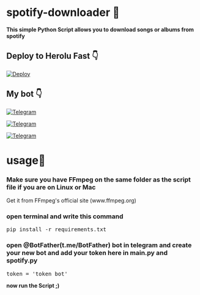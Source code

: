 # spotify-downloader 🎵

<b>This simple Python Script allows you to download songs or albums from spotify</b>
## Deploy to Herolu Fast 👇
[![Deploy](https://www.herokucdn.com/deploy/button.svg)](https://heroku.com/deploy?template=https://github.com/Hydrayt777/spotify_downloader-TG/tree/Heroku)

## My bot 👇
[![Telegram](https://img.shields.io/badge/Telegram-2CA5E0?style=for-the-badge&logo=telegram&logoColor=white&label=Spotdl)](https://t.me/spotdlmp3_bot)

[![Telegram](https://img.shields.io/badge/Telegram-2CA5E0?style=for-the-badge&logo=telegram&logoColor=white&label=SpotifyDatabase)](https://t.me/spotdldatabase)

[![Telegram](https://img.shields.io/badge/Telegram-2CA5E0?style=for-the-badge&logo=telegram&logoColor=white&label=MyChannel)](https://t.me/nimiology)




       
<h1>usage👤</h1>
<h3>
Make sure you have FFmpeg on the same folder as the script file if you are on Linux or Mac
</h3>
<p>
Get it from FFmpeg's official site (www.ffmpeg.org)
</p> 
<h3>open terminal and write this command</h3>
<pre>pip install -r requirements.txt</pre>
<h3>open @BotFather(t.me/BotFather) bot in telegram and create your new bot and add your token here in main.py and spotify.py
</h3>
<pre>token = 'token bot'</pre>

<b>now run the Script ;)</b>
